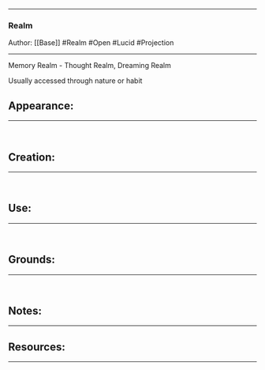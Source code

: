 - - -
### Realm 
Author: [[Base]]
#Realm #Open #Lucid #Projection
- - - 

Memory Realm - Thought Realm, Dreaming Realm

Usually accessed through nature or habit

## Appearance:<br>
- - -

<br>

## Creation: <br>
- - -
<br>

## Use:<br>
- - -
<br>

## Grounds:<br>
- - -
<br>

## Notes:<br>
- - - 


## Resources:
- - -
